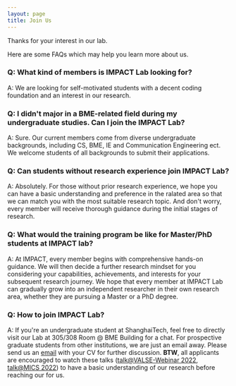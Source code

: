 ```yaml
---
layout: page
title: Join Us
---
```


Thanks for your interest in our lab.

Here are some FAQs which may help you learn more about us.


### Q: What kind of members is IMPACT Lab looking for?

A: We are looking for self-motivated students with a decent coding foundation and an interest in our research.

### Q: I didn't major in a BME-related field during my undergraduate studies. Can I join the IMPACT Lab?

A: Sure. Our current members come from diverse undergraduate backgrounds, including CS, BME, IE and Communication Engineering ect. We welcome students of all backgrounds to submit their applications.

### Q: Can students without research experience join IMPACT Lab?

A: Absolutely. For those without prior research experience, we hope you can have a basic understanding and preference in the ralated area so that we can match you with the most suitable research topic. And don't worry,  every member will receive thorough guidance during the initial stages of research.

### Q: What would the training program be like for Master/PhD students at IMPACT lab?

A: At IMPACT, every member begins with comprehensive hands-on guidance. We will then decide a further research mindset for you considering your capabilities, achievements, and interests for your subsequent research journey. We hope that every member at IMPACT Lab can gradually grow into an independent researcher in their own research area, whether they are pursuing a Master or a PhD degree.

### Q: How to join IMPACT Lab? 

A: If you're an undergraduate student at ShanghaiTech, feel free to directly visit our Lab at 305/308 Room @ BME Building for a chat. For prospective graduate students from other institutions, we are just an email away. Please send us an <a href="mailto:cuizhm@shanghaitech.edu.cn" >email</a> with your CV for further discussion. 
**BTW**, all applicants are encouraged to watch these talks (<a href="https://www.bilibili.com/video/BV1e3411H7o1/?spm_id_from=333.337.search-card.all.click&vd_source=09195b87c697861bee9d36eac63f3a3c
">talk@VALSE-Webinar 2022</a>, <a href="https://www.bilibili.com/video/BV1nd4y127HE/?p=23&vd_source=eae45dc1af93c1407ccba0e925fc1f13">talk@MICS 2022</a>) to have a basic understanding of our research before reaching our for us.



